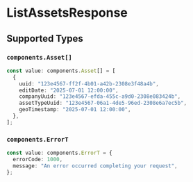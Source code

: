 # ListAssetsResponse


## Supported Types

### `components.Asset[]`

```typescript
const value: components.Asset[] = [
  {
    uuid: "123e4567-ff2f-4b01-a42b-2308e3f48a4b",
    editDate: "2025-07-01 12:00:00",
    companyUuid: "123e4567-efda-455c-a9d0-2308e083424b",
    assetTypeUuid: "123e4567-06a1-4de5-96ed-2308e6a7ec5b",
    geoTimestamp: "2025-07-01 12:00:00",
  },
];
```

### `components.ErrorT`

```typescript
const value: components.ErrorT = {
  errorCode: 1000,
  message: "An error occurred completing your request",
};
```

